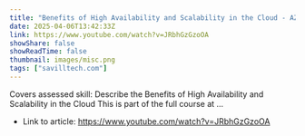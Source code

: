 ```yaml
---
title: "Benefits of High Availability and Scalability in the Cloud - AZ-900 Certification Course"
date: 2025-04-06T13:42:33Z
link: https://www.youtube.com/watch?v=JRbhGzGzoOA
showShare: false
showReadTime: false
thumbnail: images/misc.png
tags: ["savilltech.com"]
---
```

Covers assessed skill: Describe the Benefits of High Availability and Scalability in the Cloud This is part of the full course at ...

- Link to article: https://www.youtube.com/watch?v=JRbhGzGzoOA